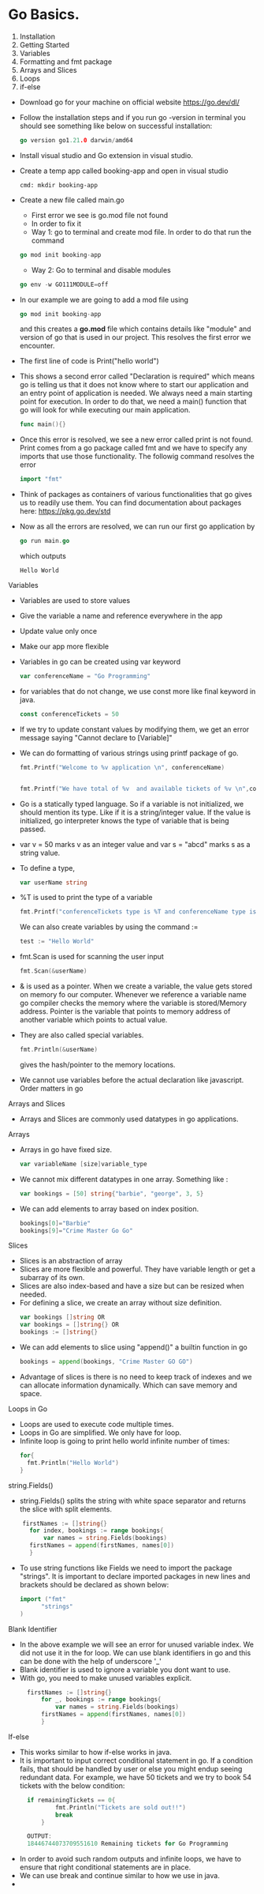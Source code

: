# Go Basics.

1. Installation
2. Getting Started
3. Variables
4. Formatting and fmt package
5. Arrays and Slices
6. Loops
7. if-else

* Download go for your machine on official website
https://go.dev/dl/

* Follow the installation steps and if you run go -version in terminal you should see something like below on successful installation: 
    ```go
    go version go1.21.0 darwin/amd64
    ```


* Install visual studio and Go extension in visual studio.


* Create a temp app called booking-app and open in visual studio
    ```console
    cmd: mkdir booking-app 
    ```
* Create a new file called main.go
    * First error we see is go.mod file not found 
    * In order to fix it
    * Way 1: go to terminal and create mod file. In order to do that run the command 
    ```go
    go mod init booking-app
    ```
    * Way 2: Go to terminal and disable modules
     ```go
    go env -w GO111MODULE=off
    ```
    

* In our example we are going to add a mod file using  
    ```go
    go mod init booking-app
    ``` 
    and this creates a **go.mod** file which contains details like "module" and version of go that is used in our project.  This resolves the first error we encounter. 

* The first line of code is Print("hello world") 
* This shows a second error called "Declaration is required" which means go is telling us that it does not know where to start our application and an entry point of application is needed. 
We always need a main starting point for execution. In order to do that, we need a main() function that go will look for while executing our main application. 

    ```go 
    func main(){}
    ``````
* Once this error is resolved, we see a new error called print is not found. Print comes from a go package called fmt and we have to specify any imports that use those functionality. The followig command resolves the error

    ```go 
    import "fmt"
    ```

* Think of packages as containers of various functionalities that go gives us to readily use them. You can find documentation about packages here:
https://pkg.go.dev/std

* Now as all the errors are resolved, we can run our first go application by 
    ```go
    go run main.go
    `````` 
    which outputs 
     ```
    Hello World
    ``````
Variables
* Variables are used to store values
* Give the variable a name and reference everywhere in the app
* Update value only once
* Make our app more flexible
* Variables in go can be created using var keyword
    ```go
    var conferenceName = "Go Programming"
    ```
* for variables that do not change, we use const
more like final keyword in java. 
    ```go
    const conferenceTickets = 50
    ```
* If we try to update constant values by modifying them, we get an error message saying "Cannot declare to [Variable]"

* We can do formatting of various strings using printf package of go. 
    ```go
    fmt.Printf("Welcome to %v application \n", conferenceName)


    fmt.Printf("We have total of %v  and available tickets of %v \n",conferenceTickets, remainingTickets)
    ```

* Go is a statically typed language. So if a variable is not initialized, we should mention its type. Like if it is a string/integer value. If the value is initialized, go interpreter knows the type of variable that is being passed. 
* var v = 50 marks v as an integer value and var s = "abcd" marks s as a string value. 

* To define a type, 
    ```go
    var userName string
    ```

* %T is used to print the type of a variable
  ```go
  fmt.Printf("conferenceTickets type is %T and conferenceName type is %T", conferenceTickets, conferenceName)
  ```

  We can also create variables by using the command :=
  ```go
  test := "Hello World"
  ```

* fmt.Scan is used for scanning the user input
    ```go
    fmt.Scan(&userName)
    ```
* & is used as a pointer. When we create a variable, the value gets stored on memory fo our computer. Whenever we reference a variable name go compiler checks the memory where the variable is stored/Memory address. Pointer is the variable that points to memory address of another variable which points to actual value. 
* They are also called special variables. 
  ```go
  fmt.Println(&userName)
  ``` 
  gives the hash/pointer to the memory locations. 
* We cannot use variables before the actual declaration like javascript. Order matters in go 

Arrays and Slices
* Arrays and Slices are commonly used datatypes in go applications. 

Arrays
* Arrays in go have fixed size. 
  ```go
  var variableName [size]variable_type
    ```
* We cannot mix different datatypes in one array. Something like : 
  ```go 
  var bookings = [50] string{"barbie", "george", 3, 5}
  ```
* We can add elements to array based on index position. 
  ```go 
  bookings[0]="Barbie"
  bookings[9]="Crime Master Go Go"
  ```

Slices

* Slices is an abstraction of array 
* Slices are more flexible and powerful. They have variable length or get a subarray of its own. 
* Slices are also index-based and have a size but can be resized when needed. 
* For defining a slice, we create an array without size definition. 
  ```go
  var bookings []string OR
  var bookings = []string{} OR
  bookings := []string{}
  ```
* We can add elements to slice  using "append()" a builtin function in go
  ```go 
  bookings = append(bookings, "Crime Master GO GO")
  ```
* Advantage of slices is there is no need to keep track of indexes and we can allocate information dynamically. Which can save memory and space. 
  

Loops in Go

* Loops are used to execute code multiple times. 
* Loops in Go are simplified. We only have for loop. 
* Infinite loop is going to print hello world infinite number of times: 
  ```go 
  for{
    fmt.Println("Hello World")
  }
  
  ```

string.Fields()

* string.Fields() splits the string with white space separator and returns the slice with split elements. 
```go
    firstNames := []string{}
	  for index, bookings := range bookings{
		  var names = string.Fields(bookings)
      firstNames = append(firstNames, names[0])
	  }
```
* To use string functions like Fields we need to import the package "strings". It is important to declare imported packages in new lines and brackets should be declared as shown below: 
  ```go 
  import ("fmt" 
		"strings"
  )
  ```

Blank Identifier
* In the above example we will see an error for unused variable index. We did not use it in the for loop. We can use blank identifiers in go and this can be done with the help of underscore '_'
* Blank identifier is used to ignore a variable you dont want to use. 
* With go, you need to make unused variables explicit. 
  ```go
    firstNames := []string{}
	    for _, bookings := range bookings{
		    var names = string.Fields(bookings)
        firstNames = append(firstNames, names[0])
	    }
  ```

If-else
* This works similar to how if-else works in java. 
* It is important to input correct conditional statement in go. If a condition fails, that should be handled by user or else you might endup seeing redundant data. For example, we have 50 tickets and we try to book 54 tickets with the below condition: 
  ```go
    if remainingTickets == 0{
			fmt.Println("Tickets are sold out!!")
			break
		}

    OUTPUT: 
    18446744073709551610 Remaining tickets for Go Programming 
  ```
* In order to avoid such random outputs and infinite loops, we have to ensure that right conditional statements are in place. 
* We can use break and continue similar to how we use in java. 
* 